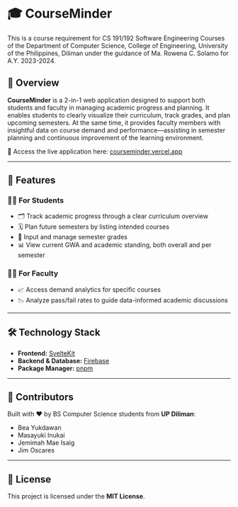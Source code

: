 # 🎓 CourseMinder
This is a course requirement for CS 191/192 Software Engineering Courses of the Department of Computer Science, College of Engineering, University of the Philippines, Diliman under the guidance of Ma. Rowena C. Solamo for A.Y. 2023-2024.

## 🚀 Overview
**CourseMinder** is a 2-in-1 web application designed to support both students and faculty in managing academic progress and planning. It enables students to clearly visualize their curriculum, track grades, and plan upcoming semesters. At the same time, it provides faculty members with insightful data on course demand and performance—assisting in semester planning and continuous improvement of the learning environment.

🔗 Access the live application here: [courseminder.vercel.app](https://courseminder.vercel.app)

---

## 📌 Features

### 👩‍🎓 For Students
- 🗂️ Track academic progress through a clear curriculum overview  
- 🗓️ Plan future semesters by listing intended courses  
- 📝 Input and manage semester grades  
- 📊 View current GWA and academic standing, both overall and per semester

### 👨‍🏫 For Faculty
- 📈 Access demand analytics for specific courses  
- 📉 Analyze pass/fail rates to guide data-informed academic discussions

---

## 🛠️ Technology Stack

- **Frontend:** [SvelteKit](https://svelte.dev/)
- **Backend & Database:** [Firebase](https://firebase.google.com/)
- **Package Manager:** [pnpm](https://pnpm.io/)

---

## 👥 Contributors

Built with ❤️ by BS Computer Science students from **UP Diliman**:
- Bea Yukdawan  
- Masayuki Inukai  
- Jemimah Mae Isaig  
- Jim Oscares

---

## 📄 License

This project is licensed under the **MIT License**.
